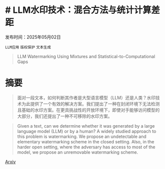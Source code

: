 # # LLM水印技术：混合方法与统计计算差距

发布时间：2025年05月02日

`LLM应用` `版权保护` `文本生成`

> LLM Watermarking Using Mixtures and Statistical-to-Computational Gaps

# 摘要

> 面对一段文本，如何判断其作者是大型语言模型（LLM）还是人类？水印技术为此提供了一个有效的解决方案。我们提出了一种在封闭环境下无法检测且基础的水印方案。在更具挑战性的开放环境下，即使对手能够访问模型的大部分，我们还提出了一种不可移除的水印方案。

> Given a text, can we determine whether it was generated by a large language model (LLM) or by a human? A widely studied approach to this problem is watermarking. We propose an undetectable and elementary watermarking scheme in the closed setting. Also, in the harder open setting, where the adversary has access to most of the model, we propose an unremovable watermarking scheme.

[Arxiv](https://arxiv.org/abs/2505.01484)